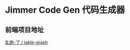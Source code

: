 # Jimmer Code Gen 代码生成器

## 前端项目地址

[乱跑-了 / table-graph](https://gitee.com/run-around---whats-wrong/table-graph.git)



